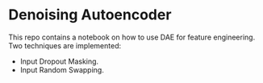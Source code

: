 # Denoising Autoencoder
This repo contains a notebook on how to use DAE for feature engineering.
Two techniques are implemented:
- Input Dropout Masking.
- Input Random Swapping.
